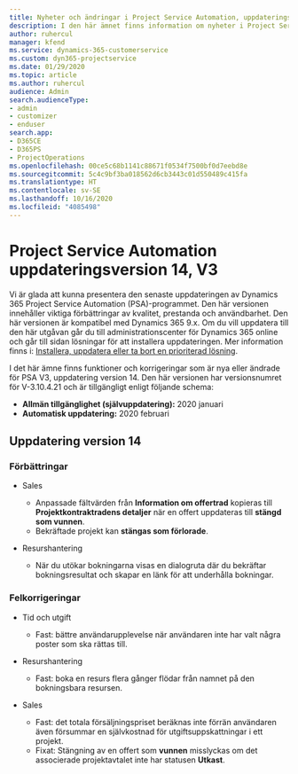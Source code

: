 ```yaml
---
title: Nyheter och ändringar i Project Service Automation, uppdateringsversion 14, version 3
description: I den här ämnet finns information om nyheter i Project Service Automation uppdatering version 14 V3.
author: ruhercul
manager: kfend
ms.service: dynamics-365-customerservice
ms.custom: dyn365-projectservice
ms.date: 01/29/2020
ms.topic: article
ms.author: ruhercul
audience: Admin
search.audienceType:
- admin
- customizer
- enduser
search.app:
- D365CE
- D365PS
- ProjectOperations
ms.openlocfilehash: 00ce5c68b1141c88671f0534f7500bf0d7eebd8e
ms.sourcegitcommit: 5c4c9bf3ba018562d6cb3443c01d550489c415fa
ms.translationtype: HT
ms.contentlocale: sv-SE
ms.lasthandoff: 10/16/2020
ms.locfileid: "4085498"
---
```

# <a name="project-service-automation-update-release-14-v3"></a>Project Service Automation uppdateringsversion 14, V3
Vi är glada att kunna presentera den senaste uppdateringen av Dynamics 365 Project Service Automation (PSA)-programmet. Den här versionen innehåller viktiga förbättringar av kvalitet, prestanda och användbarhet. Den här versionen är kompatibel med Dynamics 365 9.x. Om du vill uppdatera till den här utgåvan går du till administrationscenter för Dynamics 365 online och går till sidan lösningar för att installera uppdateringen. Mer information finns i: [Installera, uppdatera eller ta bort en prioriterad lösning](https://docs.microsoft.com/power-platform/admin/install-remove-preferred-solution).

I det här ämne finns funktioner och korrigeringar som är nya eller ändrade för PSA V3, uppdatering version 14. Den här versionen har versionsnumret för V-3.10.4.21 och är tillgängligt enligt följande schema:

- **Allmän tillgänglighet (självuppdatering):** 2020 januari
- **Automatisk uppdatering:** 2020 februari

## <a name="update-release-14"></a>Uppdatering version 14

### <a name="enhancements"></a>Förbättringar

- Sales

     - Anpassade fältvärden från **Information om offertrad** kopieras till **Projektkontraktradens detaljer** när en offert uppdateras till **stängd som vunnen**.
     - Bekräftade projekt kan **stängas som förlorade**.

- Resurshantering

     - När du utökar bokningarna visas en dialogruta där du bekräftar bokningsresultat och skapar en länk för att underhålla bokningar.


### <a name="bug-fixes"></a>Felkorrigeringar

- Tid och utgift

     - Fast: bättre användarupplevelse när användaren inte har valt några poster som ska rättas till.

- Resurshantering

     - Fast: boka en resurs flera gånger flödar från namnet på den bokningsbara resursen.

- Sales

     - Fast: det totala försäljningspriset beräknas inte förrän användaren även försummar en självkostnad för utgiftsuppskattningar i ett projekt.
     - Fixat: Stängning av en offert som **vunnen** misslyckas om det associerade projektavtalet inte har statusen **Utkast**.


